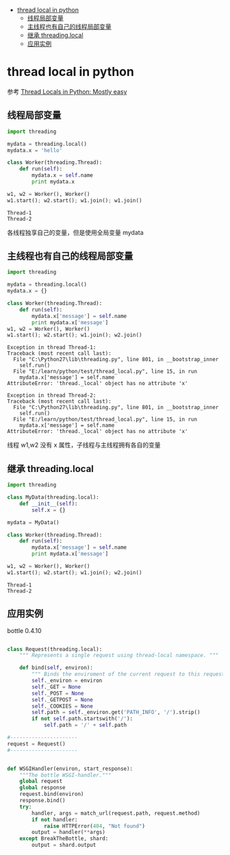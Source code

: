<!-- TOC -->

- [thread local in python](#thread-local-in-python)
    - [线程局部变量](#%E7%BA%BF%E7%A8%8B%E5%B1%80%E9%83%A8%E5%8F%98%E9%87%8F)
    - [主线程也有自己的线程局部变量](#%E4%B8%BB%E7%BA%BF%E7%A8%8B%E4%B9%9F%E6%9C%89%E8%87%AA%E5%B7%B1%E7%9A%84%E7%BA%BF%E7%A8%8B%E5%B1%80%E9%83%A8%E5%8F%98%E9%87%8F)
    - [继承 threading.local](#%E7%BB%A7%E6%89%BF-threadinglocal)
    - [应用实例](#%E5%BA%94%E7%94%A8%E5%AE%9E%E4%BE%8B)

<!-- /TOC -->

# thread local in python

参考 [Thread Locals in Python: Mostly easy](http://slinkp.com/python-thread-locals-20171201.html)

## 线程局部变量

```python
import threading

mydata = threading.local()
mydata.x = 'hello'

class Worker(threading.Thread):
    def run(self):
        mydata.x = self.name
        print mydata.x

w1, w2 = Worker(), Worker()
w1.start(); w2.start(); w1.join(); w1.join()
```

```
Thread-1
Thread-2
```

各线程独享自己的变量，但是使用全局变量 mydata

## 主线程也有自己的线程局部变量

```python
import threading

mydata = threading.local()
mydata.x = {}

class Worker(threading.Thread):
    def run(self):
        mydata.x['message'] = self.name
        print mydata.x['message']
w1, w2 = Worker(), Worker()
w1.start(); w2.start(); w1.join(); w2.join()
```

```
Exception in thread Thread-1:
Traceback (most recent call last):
  File "C:\Python27\lib\threading.py", line 801, in __bootstrap_inner
    self.run()
  File "E:/learn/python/test/thread_local.py", line 15, in run
    mydata.x['message'] = self.name
AttributeError: 'thread._local' object has no attribute 'x'

Exception in thread Thread-2:
Traceback (most recent call last):
  File "C:\Python27\lib\threading.py", line 801, in __bootstrap_inner
    self.run()
  File "E:/learn/python/test/thread_local.py", line 15, in run
    mydata.x['message'] = self.name
AttributeError: 'thread._local' object has no attribute 'x'
```

线程 w1,w2 没有 x 属性，子线程与主线程拥有各自的变量

## 继承 threading.local

```python
import threading

class MyData(threading.local):
    def __init__(self):
        self.x = {}

mydata = MyData()

class Worker(threading.Thread):
    def run(self):
        mydata.x['message'] = self.name
        print mydata.x['message']

w1, w2 = Worker(), Worker()
w1.start(); w2.start(); w1.join(); w2.join()
```

```
Thread-1
Thread-2
```

## 应用实例

bottle 0.4.10

```python

class Request(threading.local):
    """ Represents a single request using thread-local namespace. """

    def bind(self, environ):
        """ Binds the enviroment of the current request to this request handler """
        self._environ = environ
        self._GET = None
        self._POST = None
        self._GETPOST = None
        self._COOKIES = None
        self.path = self._environ.get('PATH_INFO', '/').strip()
        if not self.path.startswith('/'):
            self.path = '/' + self.path

#----------------------
request = Request()
#----------------------


def WSGIHandler(environ, start_response):
    """The bottle WSGI-handler."""
    global request
    global response
    request.bind(environ)
    response.bind()
    try:
        handler, args = match_url(request.path, request.method)
        if not handler:
            raise HTTPError(404, "Not found")
        output = handler(**args)
    except BreakTheBottle, shard:
        output = shard.output
```
